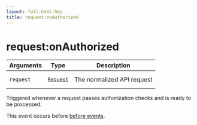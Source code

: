```yaml
---
layout: full.html.hbs
title: request:onAuthorized
---
```


# request:onAuthorized

<SinceBadge version="1.0.0" />

| Arguments | Type                                                           | Description                |
| --------- | -------------------------------------------------------------- | -------------------------- |
| `request` | <pre><a href=/plugins/1/constructors/request>Request</a></pre> | The normalized API request |

Triggered whenever a request passes authorization checks and is ready to be processed.

This event occurs before [before events](/core/1/plugins/events/api-events/#before-default).

